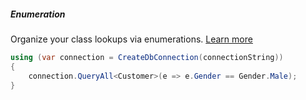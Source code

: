 <h5 class="center code-title">Enumeration</h5>

Organize your class lookups via enumerations. [Learn more](/feature/enumeration)

```csharp
using (var connection = CreateDbConnection(connectionString))
{
    connection.QueryAll<Customer>(e => e.Gender == Gender.Male);
}
```

